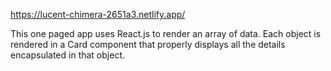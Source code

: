 https://lucent-chimera-2651a3.netlify.app/

This one paged app uses React.js to render an array of data. Each object is rendered in a Card component that properly displays all the details encapsulated in that object.
